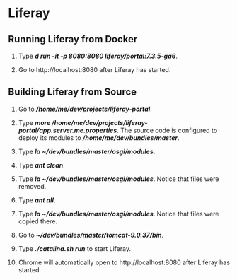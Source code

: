 # Liferay

## Running Liferay from Docker

1. Type ***d run -it -p 8080:8080 liferay/portal:7.3.5-ga6***.

1. Go to http://localhost:8080 after Liferay has started.

## Building Liferay from Source

1. Go to ***/home/me/dev/projects/liferay-portal***.

1. Type ***more /home/me/dev/projects/liferay-portal/app.server.me.properties***. The source code is configured to deploy its modules to ***/home/me/dev/bundles/master***.

1. Type ***la ~/dev/bundles/master/osgi/modules***.

1. Type ***ant clean***.

1. Type ***la ~/dev/bundles/master/osgi/modules***. Notice that files were removed.

1. Type ***ant all***.

1. Type ***la ~/dev/bundles/master/osgi/modules***. Notice that files were copied there.

1. Go to ***~/dev/bundles/master/tomcat-9.0.37/bin***.

1. Type ***./catalina.sh run*** to start Liferay.

1. Chrome will automatically open to http://localhost:8080 after Liferay has started.